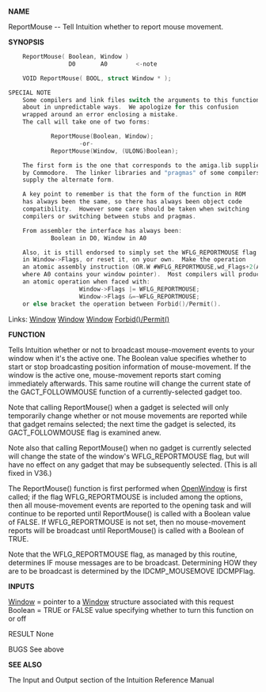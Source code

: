 **NAME**

ReportMouse -- Tell Intuition whether to report mouse movement.

**SYNOPSIS**

```c
    ReportMouse( Boolean, Window )
                 D0       A0        <-note

    VOID ReportMouse( BOOL, struct Window * );

SPECIAL NOTE
    Some compilers and link files switch the arguments to this function
    about in unpredictable ways.  We apologize for this confusion
    wrapped around an error enclosing a mistake.
    The call will take one of two forms:

            ReportMouse(Boolean, Window);
                    -or-
            ReportMouse(Window, (ULONG)Boolean);

    The first form is the one that corresponds to the amiga.lib supplied
    by Commodore.  The linker libraries and "pragmas" of some compilers
    supply the alternate form.

    A key point to remember is that the form of the function in ROM
    has always been the same, so there has always been object code
    compatibility.  However some care should be taken when switching
    compilers or switching between stubs and pragmas.

    From assembler the interface has always been:
            Boolean in D0, Window in A0

    Also, it is still endorsed to simply set the WFLG_REPORTMOUSE flag bit
    in Window->Flags, or reset it, on your own.  Make the operation
    an atomic assembly instruction (OR.W #WFLG_REPORTMOUSE,wd_Flags+2(A0)
    where A0 contains your window pointer).  Most compilers will produce
    an atomic operation when faced with:
                    Window->Flags |= WFLG_REPORTMOUSE;
                    Window->Flags &=~WFLG_REPORTMOUSE;
    or else bracket the operation between Forbid()/Permit().

```
Links: [Window](_00D4) [Window](_00D4) [Window](_00D4) [Forbid()/Permit()](../exec/Permit) 

**FUNCTION**

Tells Intuition whether or not to broadcast mouse-movement events to
your window when it's the active one.  The Boolean value specifies
whether to start or stop broadcasting position information of
mouse-movement.  If the window is the active one, mouse-movement
reports start coming immediately afterwards.  This same routine will
change the current state of the GACT_FOLLOWMOUSE function of a
currently-selected gadget too.

Note that calling ReportMouse() when a gadget is selected will only
temporarily change whether or not mouse movements are reported while
that gadget remains selected; the next time the gadget is selected, its
GACT_FOLLOWMOUSE flag is examined anew.

Note also that calling ReportMouse() when no gadget is currently
selected will change the state of the window's WFLG_REPORTMOUSE flag,
but will have no effect on any gadget that may be subsequently
selected. (This is all fixed in V36.)

The ReportMouse() function is first performed when [OpenWindow](OpenWindow)
is first called; if the flag WFLG_REPORTMOUSE is included among
the options, then all mouse-movement events are reported
to the opening task and will continue to be reported
until ReportMouse() is called with a Boolean value of FALSE.
If WFLG_REPORTMOUSE is not set, then no mouse-movement reports will
be broadcast until ReportMouse() is called with a Boolean of TRUE.

Note that the WFLG_REPORTMOUSE flag, as managed by this routine,
determines IF mouse messages are to be broadcast.  Determining HOW
they are to be broadcast is determined by the IDCMP_MOUSEMOVE
IDCMPFlag.

**INPUTS**

[Window](_00D4) = pointer to a [Window](_00D4) structure associated with this request
Boolean = TRUE or FALSE value specifying whether to turn this
function on or off

RESULT
None

BUGS
See above

**SEE ALSO**

The Input and Output section of the Intuition Reference Manual
